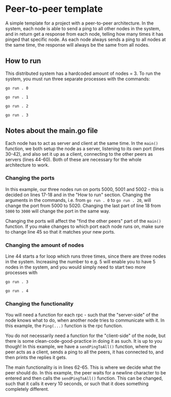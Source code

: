 # Peer-to-peer template

A simple template for a project with a peer-to-peer architecture. In the system, each node is able to send a ping to all other nodes in the system, and in return get a response from each node, telling how many times it has pinged that specific node. As each node always sends a ping to all nodes at the same time, the response will always be the same from all nodes.

## How to run

This distributed system has a hardcoded amount of nodes = 3. To run the system, you must run three separate processes with the commands:

`go run . 0`

`go run . 1`

`go run . 2`

`go run . 3`

## Notes about the main.go file

Each node has to act as server and client at the same time. In the `main()` function, we both setup the node as a server, listening to its own port (lines 30-42), and also set it up as a client, connecting to the other peers as servers (lines 44-60). Both of these are necessary for the whole architecture to work. 

### Changing the ports

In this example, our three nodes run on ports 5000, 5001 and 5002 - this is decided on lines 17-18 and in the "How to run" section. Changing the arguments in the commands, i.e. from `go run . 0` to `go run . 20`, will change the port from 5000 to 5020. Changing the last part of line 18 from `5000` to `3000` will change the port in the same way. 

Changing the ports will affect the "find the other peers" part of the `main()` function. If you make changes to which port each node runs on, make sure to change line 45 so that it matches your new ports.

### Changing the amount of nodes

Line 44 starts a for loop which runs three times, since there are three nodes in the system. Increasing the number to e.g. 5 will enable you to have 5 nodes in the system, and you would simply need to start two more processes with

`go run . 3`

`go run . 4`

### Changing the functionality

You will need a function for each rpc - such that the "server-side" of the node knows what to do, when another node tries to communicate with it. In this example, the `Ping(...)` function is the rpc function. 

You do not necessarily need a function for the "client-side" of the node, but there is some clean-code-good-practice in doing it as such. It is up to you though! In this example, we have a `sendPingToAll()` function, where the peer acts as a client, sends a ping to all the peers, it has connected to, and then prints the replies it gets.

The main functionality is in lines 62-65. This is where we decide what the peer should do. In this example, the peer waits for a newline character to be entered and then calls the `sendPingToAll()` function. This can be changed, such that it calls it every 10 seconds, or such that it does something completely different. 